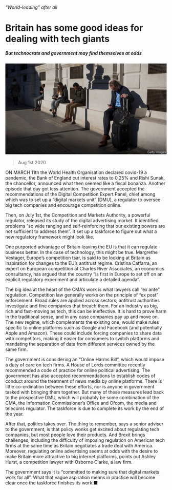 ###### “World-leading” after all

# Britain has some good ideas for dealing with tech giants 

##### But technocrats and government may find themselves at odds 

![image](images/20200801_BRP501.jpg) 

> Aug 1st 2020 

ON MARCH 11th the World Health Organisation declared covid-19 a pandemic, the Bank of England cut interest rates to 0.25% and Rishi Sunak, the chancellor, announced what then seemed like a fiscal bonanza. Another episode that day got less attention. The government accepted the recommendations of the Digital Competition Expert Panel, chief among which was to set up a “digital markets unit” (DMU), a regulator to oversee big tech companies and encourage competition online.

Then, on July 1st, the Competition and Markets Authority, a powerful regulator, released its study of the digital advertising market. It identified problems “so wide ranging and self-reinforcing that our existing powers are not sufficient to address them”. It set up a taskforce to figure out what a new regulatory framework might look like.


One purported advantage of Britain leaving the EU is that it can regulate business better. In the case of technology, this might be true. Margrethe Vestager, Europe’s competition tsar, is said to be looking at Britain as inspiration for changes to the EU’s antitrust regime. Cristina Caffarra, an expert on European competition at Charles River Associates, an economics consultancy, has argued that the country “is first in Europe to set off on an explicit regulatory experiment and articulate a detailed agenda”.

The big idea at the heart of the CMA’s work is what lawyers call “ex ante” regulation. Competition law generally works on the principle of “ex post” enforcement. Broad rules are applied across sectors; antitrust authorities investigate and fine companies that breach them. For an industry as big, rich and fast-moving as tech, this can be ineffective. It is hard to prove harm in the traditional sense, and in any case companies pay up and move on. The new regime, which complements the existing one, would make rules specific to online platforms such as Google and Facebook (and potentially Apple and Amazon). These could include forcing companies to share data with competitors, making it easier for consumers to switch platforms and mandating the separation of data from different services owned by the same firm.

The government is considering an “Online Harms Bill”, which would impose a duty of care on tech firms. A House of Lords committee recently recommended a code of practice for online political advertising. The government has also accepted recommendations to establish codes of conduct around the treatment of news media by online platforms. There is little co-ordination between these efforts, nor is anyone in government tasked with bringing them together. But many of these measures lead back to the prospective DMU, which will probably be some combination of the CMA, the Information Commissioner’s Office and Ofcom, the media and telecoms regulator. The taskforce is due to complete its work by the end of the year.

After that, politics takes over. The thing to remember, says a senior adviser to the government, is that policy wonks get excited about regulating tech companies, but most people love their products. And Brexit brings challenges, including the difficulty of imposing regulation on American tech firms at the same time as Britain negotiates a trade deal with America. Moreover, regulating online advertising seems at odds with the desire to make Britain more attractive to big internet platforms, points out Ashley Hurst, a competition lawyer with Osborne Clarke, a law firm.

The government says it is “committed to making sure that digital markets work for all”. What that vague aspiration means in practice will become clear once the taskforce finishes its work.■

